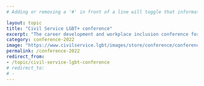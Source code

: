```yaml
---
# Adding or removing a '#' in front of a line will toggle that information off and on from being processed. 

layout: topic
title: "Civil Service LGBT+ conference"
excerpt: "The career development and workplace inclusion conference for LGBT+ civil servants"
category: conference-2022
image: "https://www.civilservice.lgbt/images/store/conference/conference-2022.png"
permalink: /conference-2022
redirect_from: 
- /topic/civil-service-lgbt-conference
# redirect_to: 
# - 
---
```


